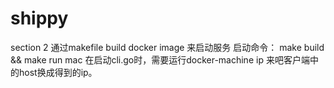 # shippy
section 2 通过makefile build docker image 来启动服务
启动命令： make build && make run
mac 在启动cli.go时，需要运行docker-machine ip 来吧客户端中的host换成得到的ip。

